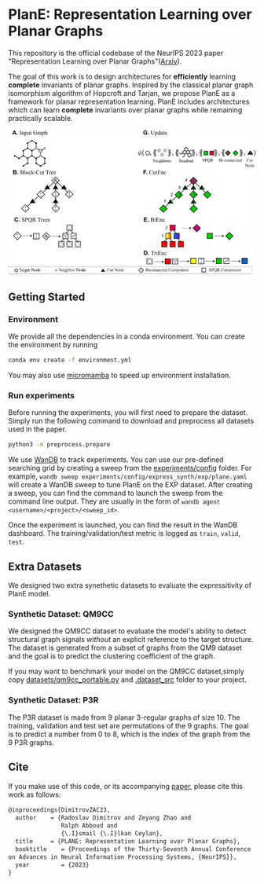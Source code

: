 # PlanE: Representation Learning over Planar Graphs
This repository is the official codebase of the NeurIPS 2023 paper "Representation Learning over Planar Graphs"([Arxiv]((https://arxiv.org/abs/2307.01180))). 

The goal of this work is to design architectures for **efficiently** learning **complete** invariants of planar graphs. Inspired by the classical planar graph isomorphism algorithm of Hopcroft and Tarjan, we propose PlanE as a framework for planar representation learning. PlanE includes architectures which can learn **complete** invariants over planar graphs while remaining practically scalable. 

![image](img/plane.svg)

## Getting Started
### Environment
We provide all the dependencies in a conda environment. You can create the environment by running
```bash
conda env create -f environment.yml
```

You may also use [micromamba](https://mamba.readthedocs.io/en/latest/user_guide/micromamba.html) to speed up environment installation.

### Run experiments
Before running the experiments, you will first need to prepare the dataset. Simply run the following command to download and preprocess all datasets used in the paper.

```bash
python3 -m preprocess.prepare
```

We use [WanDB](https://wandb.ai/) to track experiments. You can use our pre-defined searching grid by creating a sweep from the [experiments/config](experiments/config) folder. For example, `wandb sweep experiments/config/express_synth/exp/plane.yaml` will create a WanDB sweep to tune PlanE on the EXP dataset. After creating a sweep, you can find the command to launch the sweep from the command line output. They are usually in the form of `wandb agent <username>/<project>/<sweep_id>`. 

Once the experiment is launched, you can find the result in the WanDB dashboard. The training/validation/test metric is logged as `train`, `valid`, `test`.

## Extra Datasets
We designed two extra synethetic datasets to evaluate the expressitivity of PlanE model. 

### Synthetic Dataset: QM9CC
We designed the QM9CC dataset to evaluate the model's ability to detect structural graph signals *without* an explicit reference to the target structure. The dataset is generated from a subset of graphs from the QM9 dataset and the goal is to predict the clustering coefficient of the graph.

If you may want to benchmark your model on the QM9CC dataset,simply copy [datasets/qm9cc_portable.py](datasets/qm9cc_portable.py) and [.dataset_src](.dataset_src) folder to your project. 

### Synthetic Dataset: P3R
The P3R dataset is made from 9 planar 3-regular graphs of size 10. The training, validation and test set are permutations of the 9 graphs. The goal is to predict a number from 0 to 8, which is the index of the graph from the 9 P3R graphs.

## Cite
If you make use of this code, or its accompanying [paper](https://arxiv.org/abs/2307.01180), please cite this work as follows:
```
@inproceedings{DimitrovZAC23,
  author    = {Radoslav Dimitrov and Zeyang Zhao and
               Ralph Abboud and
               {\.I}smail {\.I}lkan Ceylan},
  title     = {PLANE: Representation Learning over Planar Graphs},
  booktitle    = {Proceedings of the Thirty-Seventh Annual Conference on Advances in Neural Information Processing Systems, {NeurIPS}},
  year         = {2023}
}
```